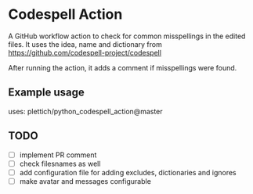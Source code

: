 # Codespell Action

A GitHub workflow action to check for common misspellings in the edited files.
It uses the idea, name and dictionary from https://github.com/codespell-project/codespell

After running the action, it adds a comment if misspellings were found.

## Example usage

uses: plettich/python_codespell_action@master

## TODO

- [ ] implement PR comment
- [ ] check filesnames as well
- [ ] add configuration file for adding excludes, dictionaries and ignores
- [ ] make avatar and messages configurable
